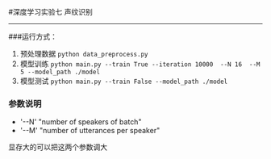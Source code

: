 #深度学习实验七 声纹识别

---

###运行方式：
1. 预处理数据 ```python data_preprocess.py```
2. 模型训练 ```python main.py --train True --iteration 10000  --N 16  --M 5 --model_path ./model```
3. 模型测试 ```python main.py --train False --model_path ./model```

### 参数说明
* '--N'    "number of speakers of batch"
* '--M'    "number of utterances per speaker"

显存大的可以把这两个参数调大 

